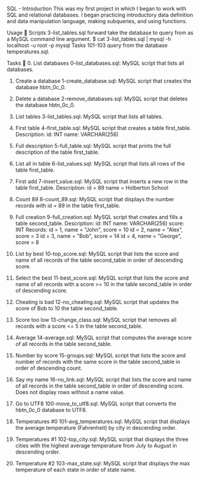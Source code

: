 SQL - Introduction
This was my first project in which I began to work with SQL and relational databases. I began practicing introductory data definition and data manipulation language, making subqueries, and using functions.

Usage 🐬
Scripts 3-list_tables.sql forward take the database to query from as a MySQL command line argument.
$ cat 3-list_tables.sql | mysql -h localhost -u root -p mysql
Tasks 101-103 query from the database temperatures.sql.



Tasks 📃
0. List databases
0-list_databases.sql: MySQL script that lists all databases.


1. Create a database
1-create_database.sql: MySQL script that creates the database hbtn_0c_0.


2. Delete a database
2-remove_databases.sql: MySQL script that deletes the database hbtn_0c_0.


3. List tables
3-list_tables.sql: MySQL script that lists all tables.


4. First table
4-first_table.sql: MySQL script that creates a table first_table.
Description:
id: INT
name: VARCHAR(256)


5. Full description
5-full_table.sql: MySQL script that prints the full description of the table first_table.


6. List all in table
6-list_values.sql: MySQL script that lists all rows of the table first_table.


7. First add
7-insert_value.sql: MySQL script that inserts a new row in the table first_table.
Description:
id = 89
name = Holberton School


8. Count 89
8-count_89.sql: MySQL script that displays the number records with id = 89 in the table first_table.


9. Full creation
9-full_creation.sql: MySQL script that creates and fills a table second_table.
Description:
id: INT
name: VARCHAR(256)
score: INT
Records:
id = 1, name = "John", score = 10
id = 2, name = "Alex", score = 3
id = 3, name = "Bob", score = 14
id = 4, name = "George", score = 8


10. List by best
10-top_score.sql: MySQL script that lists the score and name of all records of the table second_table in order of descending score.


11. Select the best
11-best_score.sql: MySQL script that lists the score and name of all records with a score >= 10 in the table second_table in order of descending score.


12. Cheating is bad
12-no_cheating.sql: MySQL script that updates the score of Bob to 10 the table second_table.


13. Score too low
13-change_class.sql: MySQL script that removes all records with a score <= 5 in the table second_table.


14. Average
14-average.sql: MySQL script that computes the average score of all records in the table second_table.


15. Number by score
15-groups.sql: MySQL script that lists the score and number of records with the same score in the table second_table in order of descending count.


16. Say my name
16-no_link.sql: MySQL script that lists the score and name of all records in the table second_table in order of descending score.
Does not display rows without a name value.


17. Go to UTF8
100-move_to_utf8.sql: MySQL script that converts the hbtn_0c_0 database to UTF8.


18. Temperatures #0
101-avg_temperatures.sql: MySQL script that displays the average temperature (Fahrenheit) by city in descending order.


19. Temperatures #1
102-top_city.sql: MySQL script that displays the three cities with the highest average temperature from July to August in descending order.


20. Temperature #2
103-max_state.sql: MySQL script that displays the max temperature of each state in order of state name.
